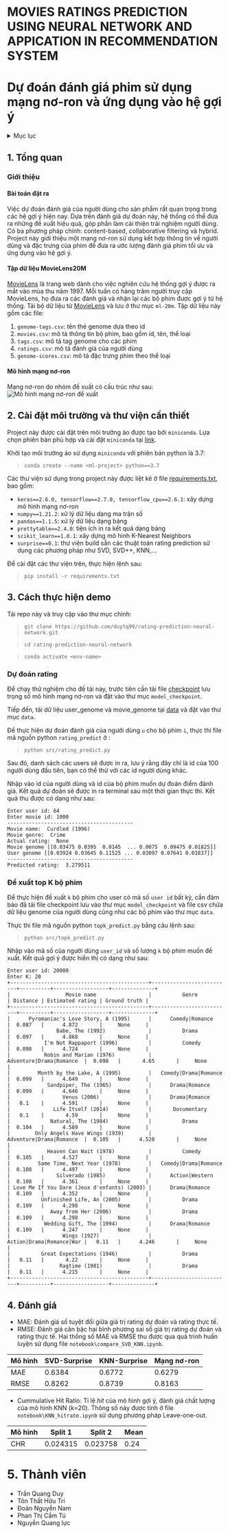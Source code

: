 # MOVIES RATINGS PREDICTION USING NEURAL NETWORK AND APPICATION IN RECOMMENDATION SYSTEM
# Dự đoán đánh giá phim sử dụng mạng nơ-ron và ứng dụng vào hệ gợi ý
<details> 
<summary>Mục lục</summary>

  - [1. Tổng quan](#1-tổng-quan)
    - [Giới thiệu](#giới-thiệu)
    - [Cấu trúc project](#cấu-trúc-project)
  - [2. Cài đặt môi trường và thư viện cần thiết](#2-cài-đặt-môi-trường-và-thư-viện-cần-thiết)
  - [3. Cách thực hiện demo](#3-cách-thực-hiện-demo)
  - [4. Đánh giá](#4-đánh-giá)
  - [5. Thành viên](#5-thành-viên)
  - [6. Tài liệu tham khảo](#6-tài-liệu-tham-khảo)

</details>

## 1. Tổng quan
### Giới thiệu
#### Bài toán đặt ra
Việc dự đoán đánh giá của người dùng cho sản phẩm rất quan trọng trong các hệ gợi ý hiện nay. Dựa trên đánh giá dự đoán này, hệ thống có thể đưa ra những đề xuất hiệu quả, góp phần làm cải thiện trải nghiệm người dùng.
Có ba phương pháp chính: content-based, collaborative filtering và hybrid. Project này giới thiệu một mạng nơ-ron sử dụng kết hợp thông tin về người dùng và đặc trưng của phim để đưa ra ước lượng đánh giá phim tối ưu và ứng dụng vào hệ gợi ý.
#### Tập dữ liệu MovieLens20M
[MovieLens](www.movielens.umn.edu) là trang web dành cho việc nghiên cứu hệ thống gợi ý được ra mắt vào mùa thu năm 1997. Mỗi tuần có hàng trăm người truy cập MovieLens, họ đưa ra các đánh giá và nhận lại các bộ phim được gợi ý từ hệ thống. Tải bộ dữ liệu từ [MovieLens](www.movielens.umn.edu) và lưu ở thư mục `ml-20m`.
Tập dữ liệu này gồm các file:
1. `genome-tags.csv`: tên thẻ genome dựa theo id
2. `movies.csv`: mô tả thông tin bộ phim, bao gồm id, tên, thể loại
3. `tags.csv`: mô tả tag genome cho các phim
4. `ratings.csv`: mô tả đánh giá của người dùng
5. `genome-scores.csv`: mô tả đặc trưng phim theo thể loại

#### Mô hình mạng nơ-ron 
Mạng nơ-ron do nhóm đề xuất có cấu trúc như sau:
![Mô hình mạng nơ-ron đề xuất](/images/model.png)


## 2. Cài đặt môi trường và thư viện cần thiết
Project này được cài đặt trên môi trưởng ảo được tạo bởi `miniconda`. Lựa chọn phiên bản phù hợp và cài đặt `miniconda` tại [link](https://docs.conda.io/en/latest/miniconda.html).

Khởi tạo môi trường ảo sử dụng `miniconda` với phiên bản python là 3.7:
> `conda create --name <ml-project> python==3.7`

Các thư viện sử dụng trong project này được liệt kê ở file [requirements.txt](#requirements.txt), bao gồm:
- `keras==2.6.0, tensorflow==2.7.0, tensorflow_cpu==2.6.1`: xây dựng mô hình mạng nơ-ron
- `numpy==1.21.2`: xử lý dữ liệu dạng ma trận số
- `pandas==1.1.5`: xử lý dữ liệu dạng bảng
- `prettytable==2.4.0`: tiện ích in ra kết quả dạng bảng
- `scikit_learn==1.0.1`: xây dựng mô hình K-Nearest Neighbors
- `surprise==0.1`: thư viện build sẵn các thuật toán rating prediction sử dụng các phương pháp như SVD, SVD++, KNN,...

Để cài đặt các thư viện trên, thực hiện lệnh sau:
>`pip install -r requirements.txt`

## 3. Cách thực hiện demo
Tải repo này và truy cập vào thư mục chính:
> `git clone https://github.com/duytq99/rating-prediction-neural-network.git`

> `cd rating-prediction-neural-network`

> `conda activate <env-name>`
### Dự đoán rating
Để chạy thử nghiệm cho đề tài này, trước tiên cần tải file [checkpoint](#https://drive.google.com/drive/folders/1iGjg6C3ws9QkJL_F_2otydPtpWWEhwC3?usp=sharing) lưu trọng số mô hình mạng nơ-ron và đặt vào thư mục `model_checkpoint`.

Tiếp đến, tải dữ liệu user_genome và movie_genome tại [data](#https://drive.google.com/drive/folders/13TyGwiizGIrYNhosUYfVp04J9LX30rsf?usp=sharing) và đặt vào thư mục `data`.

Để thực hiện dự đoán đánh giá của người dùng `u` cho bộ phim `i`, thực thi file mã nguồn python `rating_predict` ở :
> `python src/rating_predict.py` 

Sau đó, danh sách các users sẽ được in ra, lưu ý rằng đây chỉ là id của 100 người dùng đầu tiên, bạn có thể thử với các id người dùng khác.

Nhập vào id của người dùng và id của bộ phim muốn dự đoán điểm đánh giá. Kết quả dự đoán sẽ được in ra terminal sau một thời gian thực thi. Kết quả thu được có dạng như sau:
```
Enter user id: 64
Enter movie id: 1000
-----------------------------------------
Movie name:  Curdled (1996)
Movie genre:  Crime
Actual rating:  None
Movie genome [[0.03475 0.0395  0.0145  ... 0.0075  0.09475 0.01825]]
User genome [[0.03924 0.03645 0.11525 ... 0.03097 0.07641 0.01837]]
-----------------------------------------
Predicted rating:  3.279511
```

### Đề xuất top K bộ phim

Để thực hiện đề xuất `k` bộ phim cho user có mã số `user id` bất kỳ, cần đảm bảo đã tải file checkpoint lưu vào thư mục `model_checkpoint` và file csv chứa dữ liệu genome của người dùng cũng như các bộ phim vào thư mục `data`.

Thực thi file mã nguồn python `topk_predict.py` bằng câu lệnh sau:
> `python src/topk_predict.py`

Nhập vào mã số của người dùng `user_id` và số lượng `k` bộ phim muốn đề xuất. Kết quả gợi ý được hiển thị có dạng như sau:
```
Enter user id: 20000
Enter K: 20
+---------------------------------------------+--------------------------+----------+------------------+--------------+
|                  Movie name                 |          Genre           | Distance | Estimated rating | Ground truth |
+---------------------------------------------+--------------------------+----------+------------------+--------------+
|      Pyromaniac's Love Story, A (1995)      |      Comedy|Romance      |  0.087   |      4.872       |     None     |
|               Babe, The (1992)              |          Drama           |  0.097   |      4.868       |     None     |
|           I'm Not Rappaport (1996)          |          Comedy          |  0.098   |      4.724       |     None     |
|           Robin and Marian (1976)           | Adventure|Drama|Romance  |  0.098   |       4.65       |     None     |
|         Month by the Lake, A (1995)         |   Comedy|Drama|Romance   |  0.099   |      4.649       |     None     |
|            Sandpiper, The (1965)            |      Drama|Romance       |  0.099   |      4.646       |     None     |
|                 Venus (2006)                |      Drama|Romance       |   0.1    |      4.591       |     None     |
|              Life Itself (2014)             |       Documentary        |   0.1    |       4.59       |     None     |
|             Natural, The (1984)             |          Drama           |  0.104   |      4.589       |     None     |
|        Only Angels Have Wings (1939)        | Adventure|Drama|Romance  |  0.105   |      4.528       |     None     |
|            Heaven Can Wait (1978)           |          Comedy          |  0.105   |      4.527       |     None     |
|         Same Time, Next Year (1978)         |   Comedy|Drama|Romance   |  0.108   |      4.497       |     None     |
|               Silverado (1985)              |      Action|Western      |  0.108   |      4.361       |     None     |
| Love Me If You Dare (Jeux d'enfants) (2003) |      Drama|Romance       |  0.109   |      4.352       |     None     |
|          Unfinished Life, An (2005)         |          Drama           |  0.109   |      4.298       |     None     |
|             Away from Her (2006)            |          Drama           |  0.109   |      4.298       |     None     |
|           Wedding Gift, The (1994)          |      Drama|Romance       |  0.109   |      4.247       |     None     |
|                 Wings (1927)                | Action|Drama|Romance|War |   0.11   |      4.246       |     None     |
|          Great Expectations (1946)          |          Drama           |   0.11   |       4.22       |     None     |
|                Ragtime (1981)               |          Drama           |   0.11   |      4.215       |     None     |
+---------------------------------------------+--------------------------+----------+------------------+--------------+
```

## 4. Đánh giá
- MAE: Đánh giá số tuyệt đối giữa giá trị rating dự đoán và rating thực tế.
- RMSE: Đánh giá căn bậc hai bình phương sai số giá trị rating dự đoán và rating thực tế. Hai thống số MAE và RMSE thu được qua quá trình huấn luyện sử dụng file `notebook\compare_SVD_KNN.ipynb`.

| Mô hình  | SVD-Surprise | KNN-Surprise | Mạng nơ-ron |
| ---------| -----------  | -----------  | ----------- |
| MAE      | 0.6384       | 0.6772       | 0.6279      |
| RMSE     | 0.8262       |0.8739        | 0.8163      |

- Cummulative Hit Ratio: Tỉ lệ _hit_ của mô hình gợi ý, đánh giá chất lượng của mô hình KNN (k=20). Thông số này được tính ở file `notebook\KNN_hitrate.ipynb` sử dụng phương pháp Leave-one-out.

| Mô hình | Split 1  | Split 2  |  Mean    |
| ------- | -------- | -------- | -------- | 
| CHR     | 0.024315 | 0.023758 | 0.24     |

# 5. Thành viên
- Trần Quang Duy
- Tôn Thất Hữu Trí 
- Đoàn Nguyễn Nam 
- Phan Thị Cẩm Tú
- Nguyễn Quang lực